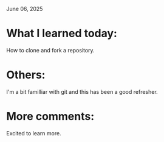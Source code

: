 June 06, 2025  
# What I learned today:  
How to clone and fork a repository.  

# Others:  
I'm a bit familliar with git and this has been a good refresher.  

# More comments:  
Excited to learn more.  